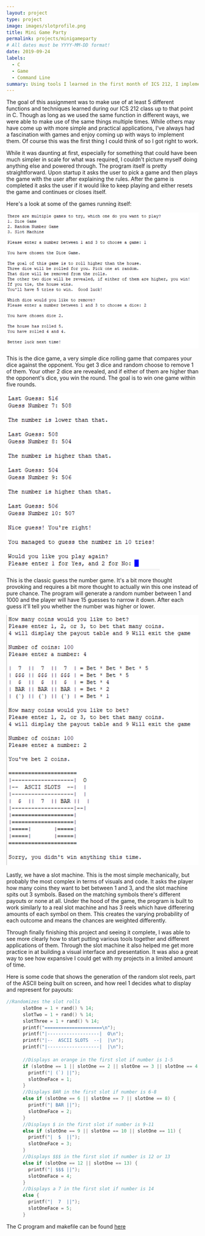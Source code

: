 ```yaml
---
layout: project
type: project
image: images/slotprofile.png
title: Mini Game Party
permalink: projects/minigameparty
# All dates must be YYYY-MM-DD format!
date: 2019-09-24
labels:
  - C
  - Game
  - Command Line
summary: Using tools I learned in the first month of ICS 212, I implemented a multi-game program in C.
---
```


The goal of this assignment was to make use of at least 5 different functions and techniques learned during our ICS 212 class up to that point in C. Though as long as we used the same function in different ways, we were able to make use of the same things multiple times. While others may have come up with more simple and practical applications, I've always had a fascination with games and enjoy coming up with ways to implement them. Of course this was the first thing I could think of so I got right to work.

While it was daunting at first, especially for something that could have been much simpler in scale for what was required, I couldn't picture myself doing anything else and powered through. The program itself is pretty straightforward. Upon startup it asks the user to pick a game and then plays the game with the user after explaining the rules. After the game is completed it asks the user if it would like to keep playing and either resets the game and continues or closes itself.

Here's a look at some of the games running itself:

<div class="ui medium rounded images">
  <img class="ui image" src="../images/dice game.png">
</div>

This is the dice game, a very simple dice rolling game that compares your dice against the opponent. You get 3 dice and random choose to remove 1 of them. Your other 2 dice are revealed, and if either of them are higher than the opponent's dice, you win the round. The goal is to win one game within five rounds.

<div class="ui medium rounded images">
  <img class="ui image" src="../images/guessing game.png">
</div>

This is the classic guess the number game. It's a bit more thought provoking and requires a bit more thought to actually win this one instead of pure chance. The program will generate a random number between 1 and 1000 and the player will have 15 guesses to narrow it down. After each guess it'll tell you whether the number was higher or lower.

<div class="ui medium rounded images">
  <img class="ui image" src="../images/slots.png">
</div>

Lastly, we have a slot machine. This is the most simple mechanically, but probably the most complex in terms of visuals and code. It asks the player how many coins they want to bet between 1 and 3, and the slot machine spits out 3 symbols. Based on the matching symbols there's different payouts or none at all. Under the hood of the game, the program is built to work similarly to a real slot machine and has 3 reels which have differering amounts of each symbol on them. This creates the varying probability of each outcome and means the chances are weighted differently.

Through finally finishing this project and seeing it complete, I was able to see more clearly how to start putting various tools together and different applications of them. Through the slot machine it also helped me get more practice in at building a visual interface and presentation. It was also a great way to see how expansive I could get with my projects in a limited amount of time.

Here is some code that shows the generation of the random slot reels, part of the ASCII being built on screen, and how reel 1 decides what to display and represent for payouts:

```c
//Randomizes the slot rolls
      slotOne = 1 + rand() % 14;
      slotTwo = 1 + rand() % 14;
      slotThree = 1 + rand() % 14;
      printf("=====================\n");
      printf("|-------------------|  O\n");
      printf("|--  ASCII SLOTS  --|  |\n");
      printf("|-------------------|  |\n");

      //Displays an orange in the first slot if number is 1-5
      if (slotOne == 1 || slotOne == 2 || slotOne == 3 || slotOne == 4 || slotOne == 5) {
        printf("| (`) ||");
        slotOneFace = 1;
      }
      //Displays BAR in the first slot if number is 6-8
      else if (slotOne == 6 || slotOne == 7 || slotOne == 8) {
        printf("| BAR ||");
        slotOneFace = 2;
      }
      //Displays $ in the first slot if number is 9-11
      else if (slotOne == 9 || slotOne == 10 || slotOne == 11) {
        printf("|  $  ||");
        slotOneFace = 3;
      }
      //Displays $$$ in the first slot if number is 12 or 13
      else if (slotOne == 12 || slotOne == 13) {
        printf("| $$$ ||");
        slotOneFace = 4;
      }
      //Displays a 7 in the first slot if number is 14
      else {
        printf("|  7  ||");
        slotOneFace = 5;
      }
```


The C program and makefile can be found [here]((http://bit.ly/2Rid7hY))
